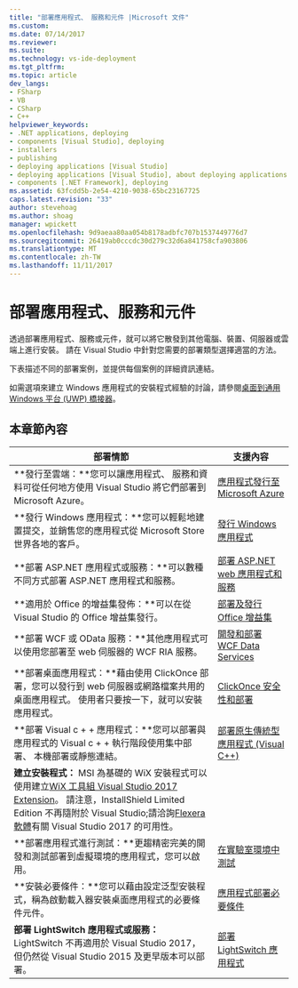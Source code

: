 ```yaml
---
title: "部署應用程式、 服務和元件 |Microsoft 文件"
ms.custom: 
ms.date: 07/14/2017
ms.reviewer: 
ms.suite: 
ms.technology: vs-ide-deployment
ms.tgt_pltfrm: 
ms.topic: article
dev_langs:
- FSharp
- VB
- CSharp
- C++
helpviewer_keywords:
- .NET applications, deploying
- components [Visual Studio], deploying
- installers
- publishing
- deploying applications [Visual Studio]
- deploying applications [Visual Studio], about deploying applications
- components [.NET Framework], deploying
ms.assetid: 63fcdd5b-2e54-4210-9038-65bc23167725
caps.latest.revision: "33"
author: stevehoag
ms.author: shoag
manager: wpickett
ms.openlocfilehash: 9d9aeaa80aa054b8178adbfc707b1537449776d7
ms.sourcegitcommit: 26419ab0cccdc30d279c32d6a841758cfa903806
ms.translationtype: MT
ms.contentlocale: zh-TW
ms.lasthandoff: 11/11/2017
---
```

# <a name="deploying-applications-services-and-components"></a>部署應用程式、服務和元件

透過部署應用程式、服務或元件，就可以將它散發到其他電腦、裝置、伺服器或雲端上進行安裝。 請在 Visual Studio 中針對您需要的部署類型選擇適當的方法。  
  
下表描述不同的部署案例，並提供每個案例的詳細資訊連結。  

如需選項來建立 Windows 應用程式的安裝程式經驗的討論，請參閱[桌面到通用 Windows 平台 (UWP) 橋接器](/windows/uwp/porting/desktop-to-uwp-root#convert)。

 
## <a name="in-this-section"></a>本章節內容  
  
| 部署情節 | 支援內容 |
| --- | --- |  
| **發行至雲端：**您可以讓應用程式、 服務和資料可從任何地方使用 Visual Studio 將它們部署到 Microsoft Azure。|[應用程式發行至 Microsoft Azure](http://msdn.microsoft.com/library/windowsazure/ee460772.aspx) |
| **發行 Windows 應用程式：**您可以輕鬆地建置提交，並銷售您的應用程式從 Microsoft Store 世界各地的客戶。 |[發行 Windows 應用程式](https://developer.microsoft.com/store/publish-apps) |
| **部署 ASP.NET 應用程式或服務：**可以數種不同方式部署 ASP.NET 應用程式和服務。|[部署 ASP.NET web 應用程式和服務](http://www.asp.net/aspnet/overview/deployment) |
| **適用於 Office 的增益集發佈：**可以在從 Visual Studio 的 Office 增益集發行。 | [部署及發行 Office 增益集](https://dev.office.com/docs/add-ins/publish/publish) |
| **部署 WCF 或 OData 服務：**其他應用程式可以使用您部署至 web 伺服器的 WCF RIA 服務。 | [開發和部署 WCF Data Services](https://docs.microsoft.com/dotnet/framework/data/wcf/developing-and-deploying-wcf-data-services) |
| **部署桌面應用程式：**藉由使用 ClickOnce 部署，您可以發行到 web 伺服器或網路檔案共用的桌面應用程式。 使用者只要按一下，就可以安裝應用程式。 | [ClickOnce 安全性和部署](../deployment/clickonce-security-and-deployment.md) |
| **部署 Visual c + + 應用程式：**您可以部署與應用程式的 Visual c + + 執行階段使用集中部署、 本機部署或靜態連結。 | [部署原生傳統型應用程式 (Visual C++)](/cpp/ide/deploying-native-desktop-applications-visual-cpp.md) |
| **建立安裝程式：** MSI 為基礎的 WiX 安裝程式可以使用建立[WiX 工具組 Visual Studio 2017 Extension](https://marketplace.visualstudio.com/items?itemName=RobMensching.WixToolsetVisualStudio2017Extension)。 請注意，InstallShield Limited Edition 不再隨附於 Visual Studio;請洽詢[Flexera 軟體](http://learn.flexerasoftware.com/content/IS-EVAL-InstallShield-Limited-Edition-Visual-Studio)有關 Visual Studio 2017 的可用性。 |
| **部署應用程式進行測試：**更趨精密完美的開發和測試部署到虛擬環境的應用程式，您可以啟用。|[在實驗室環境中測試](../test/lab-management/using-a-lab-environment-for-your-application-lifecycle.md) | 
| **安裝必要條件：**您可以藉由設定泛型安裝程式，稱為啟動載入器安裝桌面應用程式的必要條件元件。|[應用程式部署必要條件](../deployment/application-deployment-prerequisites.md) |
| **部署 LightSwitch 應用程式或服務：** LightSwitch 不再適用於 Visual Studio 2017，但仍然從 Visual Studio 2015 及更早版本可以部署。 | [部署 LightSwitch 應用程式](http://msdn.microsoft.com/Library/4818d933-295c-4ecc-9148-7ad9ca28dcdb) |  
